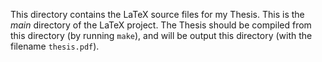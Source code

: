 This directory contains the LaTeX source files for my Thesis. This is the *main*
directory of the LaTeX project. The Thesis should be compiled from this
directory (by running `make`), and will be output this directory (with the
filename `thesis.pdf`).
